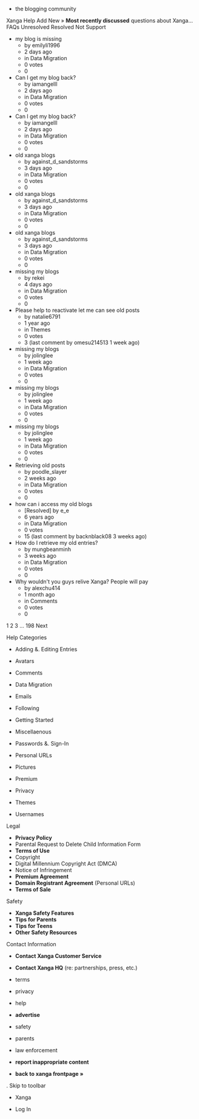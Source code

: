 *   the blogging community

Xanga Help Add New » **Most recently discussed** questions about Xanga… FAQs Unresolved Resolved Not Support

*   my blog is missing
    *   by emilyli1996
    *   2 days ago
    *   in Data Migration
    *   0 votes
    *   0
*   Can I get my blog back?
    *   by iamangelll
    *   2 days ago
    *   in Data Migration
    *   0 votes
    *   0
*   Can I get my blog back?
    *   by iamangelll
    *   2 days ago
    *   in Data Migration
    *   0 votes
    *   0
*   old xanga blogs
    *   by against\_d\_sandstorms
    *   3 days ago
    *   in Data Migration
    *   0 votes
    *   0
*   old xanga blogs
    *   by against\_d\_sandstorms
    *   3 days ago
    *   in Data Migration
    *   0 votes
    *   0
*   old xanga blogs
    *   by against\_d\_sandstorms
    *   3 days ago
    *   in Data Migration
    *   0 votes
    *   0
*   missing my blogs
    *   by rekei
    *   4 days ago
    *   in Data Migration
    *   0 votes
    *   0
*   Please help to reactivate let me can see old posts
    *   by natalie6791
    *   1 year ago
    *   in Themes
    *   0 votes
    *   3 (last comment by omesu214513 1 week ago)
*   missing my blogs
    *   by jolinglee
    *   1 week ago
    *   in Data Migration
    *   0 votes
    *   0
*   missing my blogs
    *   by jolinglee
    *   1 week ago
    *   in Data Migration
    *   0 votes
    *   0
*   missing my blogs
    *   by jolinglee
    *   1 week ago
    *   in Data Migration
    *   0 votes
    *   0
*   Retrieving old posts
    *   by poodle\_slayer
    *   2 weeks ago
    *   in Data Migration
    *   0 votes
    *   0
*   how can i access my old blogs
    *   \[Resolved\] by e\_e
    *   6 years ago
    *   in Data Migration
    *   0 votes
    *   15 (last comment by backnblack08 3 weeks ago)
*   How do I retrieve my old entries?
    *   by mungbeanminh
    *   3 weeks ago
    *   in Data Migration
    *   0 votes
    *   0
*   Why wouldn't you guys relive Xanga? People will pay
    *   by alexchu414
    *   1 month ago
    *   in Comments
    *   0 votes
    *   0

1 2 3 ... 198 Next

Help Categories

*   Adding &. Editing Entries
*   Avatars
*   Comments
*   Data Migration
*   Emails
*   Following
*   Getting Started
*   Miscellaenous

*   Passwords &. Sign-In
*   Personal URLs
*   Pictures
*   Premium
*   Privacy
*   Themes
*   Usernames

Legal

*   **Privacy Policy**
*   Parental Request to Delete Child Information Form
*   **Terms of Use**
*   Copyright
*   Digital Millennium Copyright Act (DMCA)
*   Notice of Infringement
*   **Premium Agreement**
*   **Domain Registrant Agreement** (Personal URLs)
*   **Terms of Sale**

Safety

*   **Xanga Safety Features**
*   **Tips for Parents**
*   **Tips for Teens**
*   **Other Safety Resources**

Contact Information

*   **Contact Xanga Customer Service**
*   **Contact Xanga HQ** (re: partnerships, press, etc.)

*   terms
*   privacy
*   help
*   **advertise**

*   safety
*   parents
*   law enforcement
*   **report inappropriate content**

*   **back to xanga frontpage »**

<img src="http://pixel.quantserve.com/pixel/p-87h-iNOVooym2.gif" style="display: none" height="1" width="1" alt="Quantcast"/>. Skip to toolbar

*   Xanga

*   Log In